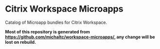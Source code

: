 Citrix Workspace Microapps
==========================

Catalog of Microapp bundles for Citrix Workspace.

**Most of this repository is generated from https://github.com/michaltc/workspace-microapps/, any change will be lost on rebuild.**
